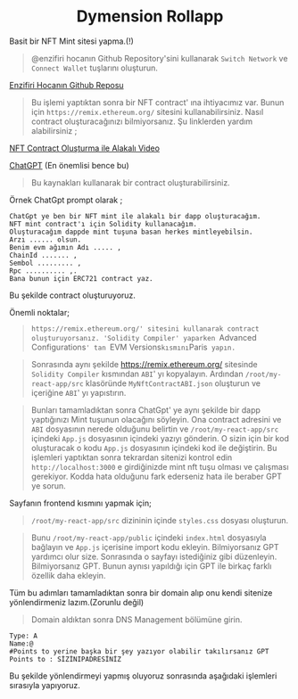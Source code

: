<h1 align="center"> Dymension Rollapp </h1>

Basit bir NFT Mint sitesi yapma.(!)

>@enzifiri hocanın Github Repository'sini kullanarak `Switch Network` ve `Connect Wallet` tuşlarını oluşturun.

[Enzifiri Hocanın Github Reposu](https://github.com/enzifiri/dApp-Starter-RC)

>Bu işlemi yaptıktan sonra bir NFT contract' ına ihtiyacımız var. Bunun için `https://remix.ethereum.org/` sitesini kullanabilirsiniz. 
Nasıl contract oluşturacağınızı bilmiyorsanız. Şu linklerden yardım alabilirsiniz ;

[NFT Contract Oluşturma ile Alakalı Video](https://www.youtube.com/watch?v=GwFQg8ROZfo&t)

[ChatGPT](https://chat.openai.com/) (En önemlisi bence bu)

>Bu kaynakları kullanarak bir contract oluşturabilirsiniz. 

Örnek ChatGpt prompt olarak ;

```
ChatGpt ye ben bir NFT mint ile alakalı bir dapp oluşturacağım. 
NFT mint contract'ı için Solidity kullanacağım. 
Oluşturacağım dappde mint tuşuna basan herkes mintleyebilsin. 
Arzı ...... olsun. 
Benim evm ağımın Adı ..... , 
ChainId ....... , 
Sembol ......... , 
Rpc .......... ,. 
Bana bunun için ERC721 contract yaz.
```

Bu şekilde contract oluşturuyoruz.

Önemli noktalar;

>`https://remix.ethereum.org/' sitesini kullanarak contract oluşturuyorsanız. 'Solidity Compiler' yaparken `Advanced Configurations`' tan `EVM Versions` kısmını `Paris` yapın.`

>Sonrasında aynı şekilde  https://remix.ethereum.org/ sitesinde `Solidity Compiler` kısmından `ABI`' yı kopyalayın. Ardından `/root/my-react-app/src` klasöründe `MyNftContractABI.json` oluşturun ve içeriğine `ABI`' yı yapıstırın.

>Bunları tamamladıktan sonra ChatGpt' ye aynı şekilde bir dapp yaptığınızı Mint tuşunun olacağını söyleyin. Ona contract adresini ve `ABI` dosyasının nerede olduğunu belirtin ve `/root/my-react-app/src` içindeki `App.js` dosyasının içindeki yazıyı gönderin. O sizin için bir kod oluşturacak o kodu `App.js` dosyasının içindeki kod ile değiştirin. Bu işlemleri yaptıktan sonra tekrardan sitenizi kontrol edin `http://localhost:3000` e girdiğinizde mint nft tuşu olması ve çalışması gerekiyor. Kodda hata olduğunu fark ederseniz hata ile beraber GPT ye sorun. 

Sayfanın frontend kısmını yapmak için;
>`/root/my-react-app/src` dizininin içinde `styles.css` dosyası oluşturun.

>Bunu `/root/my-react-app/public` içindeki `index.html` dosyasıyla bağlayın ve `App.js` içerisine import kodu ekleyin. Bilmiyorsanız GPT yardımcı olur size. Sonrasında o sayfayı istediğiniz gibi düzenleyin. Bilmiyorsanız GPT. Bunun aynısı yapıldığı için GPT ile birkaç farklı özellik daha ekleyin.

Tüm bu adımları tamamladıktan sonra bir domain alıp onu kendi sitenize yönlendirmeniz lazım.(Zorunlu değil)

>Domain aldıktan sonra DNS Management bölümüne girin. 
```
Type: A  
Name:@ 
#Points to yerine başka bir şey yazıyor olabilir takılırsanız GPT
Points to : SİZİNIPADRESİNİZ 
```

Bu şekilde yönlendirmeyi yapmış oluyoruz sonrasında aşağıdaki işlemleri sırasıyla yapıyoruz.
